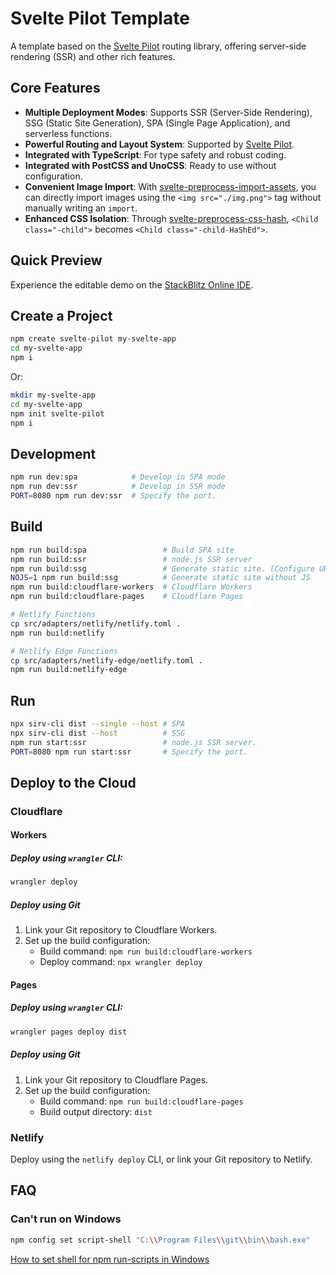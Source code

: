 # Svelte Pilot Template

A template based on the [Svelte Pilot](https://github.com/svelte-pilot/svelte-pilot) routing library, offering server-side rendering (SSR) and other rich features.

## Core Features

- **Multiple Deployment Modes**: Supports SSR (Server-Side Rendering), SSG (Static Site Generation), SPA (Single Page Application), and serverless functions.
- **Powerful Routing and Layout System**: Supported by [Svelte Pilot](https://github.com/svelte-pilot/svelte-pilot).
- **Integrated with TypeScript**: For type safety and robust coding.
- **Integrated with PostCSS and UnoCSS**: Ready to use without configuration.
- **Convenient Image Import**: With [svelte-preprocess-import-assets](https://github.com/bluwy/svelte-preprocess-import-assets), you can directly import images using the `<img src="./img.png">` tag without manually writing an `import`.
- **Enhanced CSS Isolation**: Through [svelte-preprocess-css-hash](https://github.com/jiangfengming/svelte-preprocess-css-hash), `<Child class="-child">` becomes `<Child class="-child-HaShEd">`.

## Quick Preview

Experience the editable demo on the [StackBlitz Online IDE](https://stackblitz.com/~/github.com/svelte-pilot/svelte-pilot-template?startScript=dev:ssr).

## Create a Project

```sh
npm create svelte-pilot my-svelte-app
cd my-svelte-app
npm i
```

Or:

```sh
mkdir my-svelte-app
cd my-svelte-app
npm init svelte-pilot
npm i
```

## Development

```sh
npm run dev:spa            # Develop in SPA mode
npm run dev:ssr            # Develop in SSR mode
PORT=8080 npm run dev:ssr  # Specify the port.
```

## Build

```sh
npm run build:spa                 # Build SPA site
npm run build:ssr                 # node.js SSR server
npm run build:ssg                 # Generate static site. (Configure URLs in ssg.json)
NOJS=1 npm run build:ssg          # Generate static site without JS
npm run build:cloudflare-workers  # Cloudflare Workers
npm run build:cloudflare-pages    # Cloudflare Pages

# Netlify Functions
cp src/adapters/netlify/netlify.toml .
npm run build:netlify

# Netlify Edge Functions
cp src/adapters/netlify-edge/netlify.toml .
npm run build:netlify-edge
```

## Run

```sh
npx sirv-cli dist --single --host # SPA
npx sirv-cli dist --host          # SSG
npm run start:ssr                 # node.js SSR server.
PORT=8080 npm run start:ssr       # Specify the port.
```

## Deploy to the Cloud

### Cloudflare

#### Workers

##### Deploy using `wrangler` CLI:

```sh
wrangler deploy
```

##### Deploy using Git

1. Link your Git repository to Cloudflare Workers.
2. Set up the build configuration:
   - Build command: `npm run build:cloudflare-workers`
   - Deploy command: `npx wrangler deploy`

#### Pages

##### Deploy using `wrangler` CLI:

```sh
wrangler pages deploy dist
```

##### Deploy using Git

1. Link your Git repository to Cloudflare Pages.
2. Set up the build configuration:
   - Build command: `npm run build:cloudflare-pages`
   - Build output directory: `dist`

### Netlify

Deploy using the `netlify deploy` CLI, or link your Git repository to Netlify.

## FAQ

### Can't run on Windows

```sh
npm config set script-shell "C:\\Program Files\\git\\bin\\bash.exe"
```

[How to set shell for npm run-scripts in Windows](https://stackoverflow.com/questions/23243353/how-to-set-shell-for-npm-run-scripts-in-windows)
